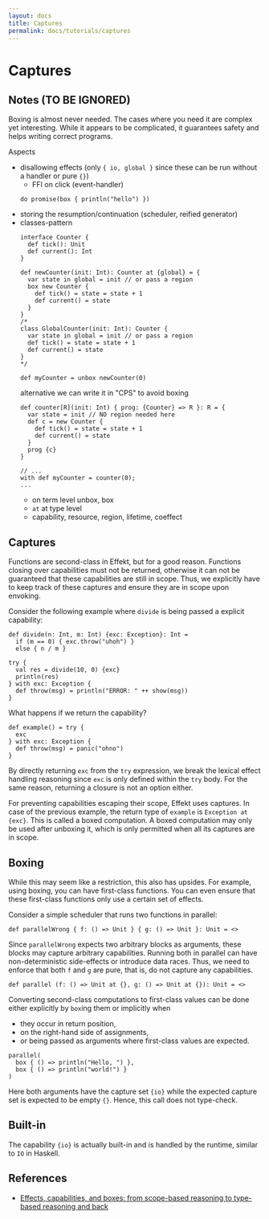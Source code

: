 ```yaml
---
layout: docs
title: Captures
permalink: docs/tutorials/captures
---
```


# Captures

## Notes (TO BE IGNORED)

Boxing is almost never needed. The cases where you need it are complex yet interesting. While it appears to be complicated, it guarantees safety and helps writing correct programs.

Aspects

- disallowing effects (only `{ io, global }` since these can be run without a handler or pure `{}`)
  - FFI on click (event-handler)
  ```
  do promise(box { println("hello") })
  ```
- storing the resumption/continuation (scheduler, reified generator)
- classes-pattern
  ```
  interface Counter {
    def tick(): Unit
    def current(): Int
  }

  def newCounter(init: Int): Counter at {global} = {
    var state in global = init // or pass a region
    box new Counter {
      def tick() = state = state + 1
      def current() = state
    }
  }
  /*
  class GlobalCounter(init: Int): Counter {
    var state in global = init // or pass a region
    def tick() = state = state + 1
    def current() = state
  }
  */

  def myCounter = unbox newCounter(0)
  ```
  alternative we can write it in "CPS" to avoid boxing
  ```
  def counter[R](init: Int) { prog: {Counter} => R }: R = {
    var state = init // NO region needed here
    def c = new Counter {
      def tick() = state = state + 1
      def current() = state
    }
    prog {c}
  }

  // ...
  with def myCounter = counter(0);
  ...
  ```
  - on term level unbox, box
  - `at` at type level
  - capability, resource, region, lifetime, coeffect

## Captures

Functions are second-class in Effekt, but for a good reason. Functions closing over capabilities must not be returned, otherwise it can not be guaranteed that these capabilities are still in scope.
Thus, we explicitly have to keep track of these captures and ensure they are in scope upon envoking.

Consider the following example where `divide` is being passed a explicit capability:

```
def divide(n: Int, m: Int) {exc: Exception}: Int =
  if (m == 0) { exc.throw("uhoh") }
  else { n / m }
```

```effekt:repl
try { 
  val res = divide(10, 0) {exc}
  println(res)
} with exc: Exception {  
  def throw(msg) = println("ERROR: " ++ show(msg))
}
```

What happens if we return the capability?

```
def example() = try {
  exc
} with exc: Exception { 
  def throw(msg) = panic("ohno")
}
```

By directly returning `exc` from the `try` expression, we break the lexical effect handling reasoning since `exc` is only defined within the `try` body.
For the same reason, returning a closure is not an option either.

For preventing capabilities escaping their scope, Effekt uses captures. In case of the previous example, the return type of `example` is `Exception at {exc}`. This is called
a boxed computation. A boxed computation may only be used after unboxing it, which is only permitted when all its captures are in scope.

## Boxing

While this may seem like a restriction, this also has upsides. For example, using boxing, you can have first-class functions. You can even ensure that these first-class functions
only use a certain set of effects.

Consider a simple scheduler that runs two functions in parallel:

```
def parallelWrong { f: () => Unit } { g: () => Unit }: Unit = <>
```

Since `parallelWrong` expects two arbitrary blocks as arguments, these blocks may capture arbitrary capabilities.
Running both in parallel can have non-deterministic side-effects or introduce data races.
Thus, we need to enforce that both `f` and `g` are pure, that is, do not capture any capabilities.

```
def parallel (f: () => Unit at {}, g: () => Unit at {}): Unit = <>
```

Converting second-class computations to first-class values can be done either explicitly by `box`ing them or implicitly when
- they occur in return position,
- on the right-hand side of assignments,
- or being passed as arguments where first-class values are expected.

```effekt:repl
parallel(
  box { () => println("Hello, ") },
  box { () => println("world!") }
)
```

Here both arguments have the capture set `{io}` while the expected capture set is expected to be empty `{}`. Hence, this call does not type-check.

## Built-in 

The capability `{io}` is actually built-in and is handled by the runtime, similar to `IO` in Haskell.

## References

- [Effects, capabilities, and boxes: from scope-based reasoning to type-based reasoning and back](https://dl.acm.org/doi/10.1145/3527320)
